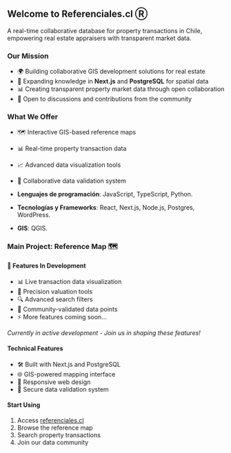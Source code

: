 ## Welcome to Referenciales.cl Ⓡ

A real-time collaborative database for property transactions in Chile, empowering real estate appraisers with transparent market data.

### Our Mission

- 🌍 Building collaborative GIS development solutions for real estate
- 🧠 Expanding knowledge in **Next.js** and **PostgreSQL** for spatial data
- 📊 Creating transparent property market data through open collaboration
- 💬 Open to discussions and contributions from the community

### What We Offer

- 🗺️ Interactive GIS-based reference maps
- 📊 Real-time property transaction data
- 📈 Advanced data visualization tools
- 🤝 Collaborative data validation system

- **Lenguajes de programación**: JavaScript, TypeScript, Python.
- **Tecnologías y Frameworks**: React, Next.js, Node.js, Postgres, WordPress.
- **GIS**: QGIS.

### Main Project: Reference Map 🗺️

#### 🚀 Features In Development

- 📊 Live transaction data visualization
- 🎯 Precision valuation tools
- 🔍 Advanced search filters
- 🤝 Community-validated data points
- ⚡ More features coming soon...

_Currently in active development - Join us in shaping these features!_
#### Technical Features
- 🛠️ Built with Next.js and PostgreSQL
- 🌐 GIS-powered mapping interface
- 📱 Responsive web design
- 🔐 Secure data validation system

#### Start Using
1. Access [referenciales.cl](https://referenciales.cl)
2. Browse the reference map
3. Search property transactions
4. Join our data community

